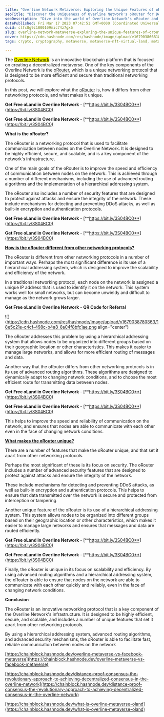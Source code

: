 ```yaml
---
title: "Overline Network Metaverse: Exploring the Unique Features of oRouter"
seoTitle: "Discover the Uniqueness of Overline Network's oRouter for Decentralize"
seoDescription: "Dive into the world of Overline Network's oRouter and learn about its unique features and benefits for the creation of a decentralized metaverse. This compr"
datePublished: Fri Mar 17 2023 07:42:51 GMT+0000 (Coordinated Universal Time)
cuid: clfc8g9z1000109mic74z7gx6
slug: overline-network-metaverse-exploring-the-unique-features-of-orouter
cover: https://cdn.hashnode.com/res/hashnode/image/upload/v1679038668182/ba75fd85-09a3-4664-8e29-064fc9c1a76b.png
tags: crypto, cryptography, metaverse, metaverse-nft-virtual-land, metaverse-game-development

---
```


The [<mark>Overline Network</mark>](https://bit.ly/3S04BC0) is an innovative blockchain platform that is focused on creating a decentralized metaverse. One of the key components of the Overline Network is the [oRouter](https://bit.ly/3S04BC0), which is a unique networking protocol that is designed to be more efficient and secure than traditional networking protocols.

In this post, we will explore what the [oRouter](https://bit.ly/3S04BC0) is, how it differs from other networking protocols, and what makes it unique.

**Get Free oLand in Overline Network** - [**https://bit.ly/3S04BC0**](https://bit.ly/3S04BC0)

**Get Free oLand in Overline Network** - [**https://bit.ly/3S04BC0**](https://bit.ly/3S04BC0)

**What is the oRouter?**

The oRouter is a networking protocol that is used to facilitate communication between nodes on the Overline Network. It is designed to be highly efficient, secure, and scalable, and is a key component of the network's infrastructure.

One of the main goals of the oRouter is to improve the speed and efficiency of communication between nodes on the network. This is achieved through a number of different mechanisms, including the use of advanced routing algorithms and the implementation of a hierarchical addressing system.

The oRouter also includes a number of security features that are designed to protect against attacks and ensure the integrity of the network. These include mechanisms for detecting and preventing DDoS attacks, as well as built-in encryption and authentication protocols.

**Get Free oLand in Overline Network** - [**https://bit.ly/3S04BC0**](https://bit.ly/3S04BC0)

**Get Free oLand in Overline Network** - [**https://bit.ly/3S04BC0**](https://bit.ly/3S04BC0)

[**How is the oRouter different from other networking protocols?**](https://bit.ly/3S04BC0)

The oRouter is different from other networking protocols in a number of important ways. Perhaps the most significant difference is its use of a hierarchical addressing system, which is designed to improve the scalability and efficiency of the network.

In a traditional networking protocol, each node on the network is assigned a unique IP address that is used to identify it on the network. This system works well for small networks, but can become unwieldy and difficult to manage as the network grows larger.

**Get Free oLand in Overline Network** - **QR Code for Referral**

![](https://cdn.hashnode.com/res/hashnode/image/upload/v1679038780363/18e5c21e-c4cf-498c-b4a8-8a04f8bfc1ae.png align="center")

The oRouter addresses this problem by using a hierarchical addressing system that allows nodes to be organized into different groups based on their geographic location or other characteristics. This makes it easier to manage large networks, and allows for more efficient routing of messages and data.

Another way that the oRouter differs from other networking protocols is in its use of advanced routing algorithms. These algorithms are designed to dynamically adapt to changing network conditions, and to choose the most efficient route for transmitting data between nodes.

**Get Free oLand in Overline Network** - [**https://bit.ly/3S04BC0**](https://bit.ly/3S04BC0)

**Get Free oLand in Overline Network** - [**https://bit.ly/3S04BC0**](https://bit.ly/3S04BC0)

This helps to improve the speed and reliability of communication on the network, and ensures that nodes are able to communicate with each other even in the face of changing network conditions.

[**What makes the oRouter unique?**](https://bit.ly/3S04BC0)

There are a number of features that make the oRouter unique, and that set it apart from other networking protocols.

Perhaps the most significant of these is its focus on security. The oRouter includes a number of advanced security features that are designed to protect against attacks and ensure the integrity of the network.

These include mechanisms for detecting and preventing DDoS attacks, as well as built-in encryption and authentication protocols. This helps to ensure that data transmitted over the network is secure and protected from interception or tampering.

Another unique feature of the oRouter is its use of a hierarchical addressing system. This system allows nodes to be organized into different groups based on their geographic location or other characteristics, which makes it easier to manage large networks and ensures that messages and data are routed efficiently.

**Get Free oLand in Overline Network** - [**https://bit.ly/3S04BC0**](https://bit.ly/3S04BC0)

**Get Free oLand in Overline Network** - [**https://bit.ly/3S04BC0**](https://bit.ly/3S04BC0)

Finally, the oRouter is unique in its focus on scalability and efficiency. By using advanced routing algorithms and a hierarchical addressing system, the oRouter is able to ensure that nodes on the network are able to communicate with each other quickly and reliably, even in the face of changing network conditions.

**Conclusion**

The oRouter is an innovative networking protocol that is a key component of the Overline Network's infrastructure. It is designed to be highly efficient, secure, and scalable, and includes a number of unique features that set it apart from other networking protocols.

By using a hierarchical addressing system, advanced routing algorithms, and advanced security mechanisms, the oRouter is able to facilitate fast, reliable communication between nodes on the network

[https://chainblock.hashnode.dev/overline-metaverse-vs-facebook-metaverse](https://chainblock.hashnode.dev/overline-metaverse-vs-facebook-metaverse)

[https://chainblock.hashnode.dev/distance-proof-consensus-the-revolutionary-approach-to-achieving-decentralized-consensus-in-the-overline-network](https://chainblock.hashnode.dev/distance-proof-consensus-the-revolutionary-approach-to-achieving-decentralized-consensus-in-the-overline-network)

[https://chainblock.hashnode.dev/what-is-overline-metaverse-oland](https://chainblock.hashnode.dev/what-is-overline-metaverse-oland)